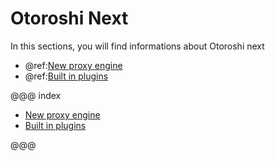 # Otoroshi Next

In this sections, you will find informations about Otoroshi next 

* @ref:[New proxy engine](./engine.md)
* @ref:[Built in plugins](./built-in-plugins.md)

@@@ index

* [New proxy engine](./engine.md)
* [Built in plugins](./built-in-plugins.md)

@@@
